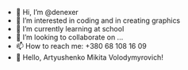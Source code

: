 - 👋 Hi, I’m @denexer
- 👀 I’m interested in coding and in creating graphics
- 🌱 I’m currently learning at school
- 💞️ I’m looking to collaborate on ...
- 📫 How to reach me: +380 68 108 16 09
- 🤝 Hello, Artyushenko Mikita Volodymyrovich!
<!---
denexer/denexer is a ✨ special ✨ repository because its `README.md` (this file) appears on your GitHub profile.
You can click the Preview link to take a look at your changes.
--->
